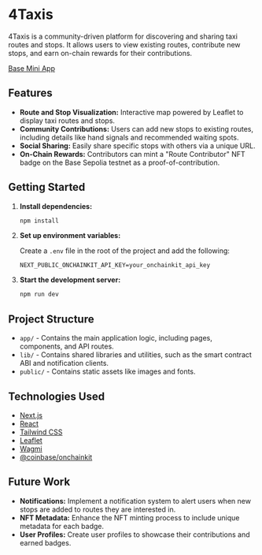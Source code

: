 # 4Taxis

4Taxis is a community-driven platform for discovering and sharing taxi routes and stops. It allows users to view existing routes, contribute new stops, and earn on-chain rewards for their contributions.

[Base Mini App](https://farcaster.xyz/miniapps/Y1ED5ZAdKKum/taxiconnect)

## Features

- **Route and Stop Visualization:** Interactive map powered by Leaflet to display taxi routes and stops.
- **Community Contributions:** Users can add new stops to existing routes, including details like hand signals and recommended waiting spots.
- **Social Sharing:** Easily share specific stops with others via a unique URL.
- **On-Chain Rewards:** Contributors can mint a "Route Contributor" NFT badge on the Base Sepolia testnet as a proof-of-contribution.

## Getting Started

1. **Install dependencies:**
   ```bash
   npm install
   ```

2. **Set up environment variables:**

   Create a `.env` file in the root of the project and add the following:

   ```
   NEXT_PUBLIC_ONCHAINKIT_API_KEY=your_onchainkit_api_key
   ```

3. **Start the development server:**
   ```bash
   npm run dev
   ```

## Project Structure

- `app/` - Contains the main application logic, including pages, components, and API routes.
- `lib/` - Contains shared libraries and utilities, such as the smart contract ABI and notification clients.
- `public/` - Contains static assets like images and fonts.

## Technologies Used

- [Next.js](https://nextjs.org)
- [React](https://react.dev)
- [Tailwind CSS](https://tailwindcss.com)
- [Leaflet](https://leafletjs.com)
- [Wagmi](https://wagmi.sh)
- [@coinbase/onchainkit](https://github.com/coinbase/onchainkit)

## Future Work

- **Notifications:** Implement a notification system to alert users when new stops are added to routes they are interested in.
- **NFT Metadata:** Enhance the NFT minting process to include unique metadata for each badge.
- **User Profiles:** Create user profiles to showcase their contributions and earned badges.
